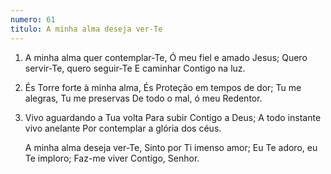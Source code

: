 ```yaml
---
numero: 61
titulo: A minha alma deseja ver-Te
---
```

1. A minha alma quer contemplar-Te,
   Ó meu fiel e amado Jesus;
   Quero servir-Te, quero seguir-Te
   E caminhar Contigo na luz.

2. És Torre forte à minha alma,
   És Proteção em tempos de dor;
   Tu me alegras, Tu me preservas
   De todo o mal, ó meu Redentor.

3. Vivo aguardando a Tua volta
   Para subir Contigo a Deus;
   A todo instante vivo anelante
   Por contemplar a glória dos céus.

   A minha alma deseja ver-Te,
   Sinto por Ti imenso amor;
   Eu Te adoro, eu Te imploro;
   Faz-me viver Contigo, Senhor.
